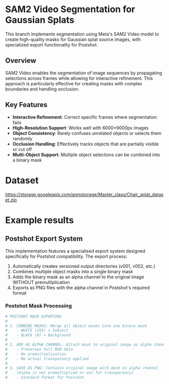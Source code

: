 # SAM2 Video Segmentation for Gaussian Splats

This branch implements segmentation using Meta's SAM2 Video model to create high-quality masks for Gaussian splat source images, with specialized export functionality for Postshot.

## Overview

SAM2 Video enables the segmentation of image sequences by propagating selections across frames while allowing for interactive refinement. This approach is particularly effective for creating masks with complex boundaries and handling occlusion.

## Key Features

- **Interactive Refinement**: Correct specific frames where segmentation fails
- **High-Resolution Support**: Works well with 6000×9000px images
- **Object Consistency**: Rarely confuses unrelated objects or selects them randomly
- **Occlusion Handling**: Effectively tracks objects that are partially visible or cut off
- **Multi-Object Support**: Multiple object selections can be combined into a binary mask
  
# Dataset
https://storage.googleapis.com/anmstorage/Master_class/Chair_splat_dataset.zip

# Example results 

## Postshot Export System

This implementation features a specialised export system designed specifically for Postshot compatibility. The export process:

1. Automatically creates versioned output directories (v001, v002, etc.)
2. Combines multiple object masks into a single binary mask
3. Adds the binary mask as an alpha channel to the original image WITHOUT premultiplication
4. Exports as PNG files with the alpha channel in Postshot's required format

### Postshot Mask Processing

```python
# POSTSHOT MASK EXPORTING
#
# 1. COMBINE MASKS: Merge all object masks into one binary mask
#    - WHITE (255) = Subject
#    - BLACK (0) = Background
#
# 2. ADD AS ALPHA CHANNEL: Attach mask to original image as alpha channel
#    - Preserves full RGB data
#    - No premultiplication
#    - No actual transparency applied
#
# 3. SAVE AS PNG: Contains original image with mask as alpha channel
#    (Alpha is not premultiplied or set for transparency)
#    - Standard format for Postshot
